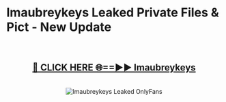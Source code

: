 # Imaubreykeys Leaked Private Files & Pict - New Update
<br>
<div align="center">
<h2><a href="https://mediafilles.blogspot.com/?title=Imaubreykeys" rel="nofollow">🔴 CLICK HERE 🌐==►► Imaubreykeys</a></h2>
<br>
<a href="https://mediafilles.blogspot.com/?title=Imaubreykeys" rel="nofollow" data-target="animated-image.originalLink"><img src="https://i.ibb.co.com/WyWwxjT/player-gif2.gif" alt="Imaubreykeys Leaked OnlyFans" style="max-width: 100%; display: inline-block;" data-target="animated-image.originalImage"></a>
</div>
<br>